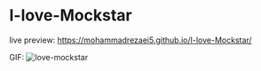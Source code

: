 # I-love-Mockstar
live preview:
https://mohammadrezaei5.github.io/I-love-Mockstar/

GIF:
![love-mockstar](https://user-images.githubusercontent.com/92850417/225263047-edff3d45-bdea-4f16-a328-06cbdad6e686.gif)
